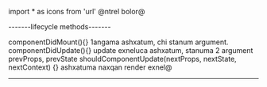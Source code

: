 import * as icons from 'url' @ntrel bolor@

-------lifecycle methods-------

componentDidMount(){} 1angama ashxatum, chi stanum argument.\
componentDidUpdate(){} update exneluca ashxatum, stanuma 2 argument prevProps, prevState
shouldComponentUpdate(nextProps, nextState, nextContext) {} ashxatuma naxqan render exnel@

-------